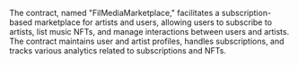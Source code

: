 The contract, named "FilMediaMarketplace," facilitates a subscription-based marketplace for artists and users, allowing users to subscribe to artists, list music NFTs, and manage interactions between users and artists. The contract maintains user and artist profiles, handles subscriptions, and tracks various analytics related to subscriptions and NFTs.